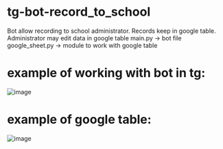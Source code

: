 # tg-bot-record_to_school
Bot allow recording to school administrator. Records keep in google table. Administrator may edit data in google table
main.py -> bot file
google_sheet.py -> module to work with google table

# example of working with bot in tg:
![image](https://user-images.githubusercontent.com/52855609/186726543-e4516759-b03f-4798-9927-1a2aa02e76d5.png)


# example of google table:
![image](https://user-images.githubusercontent.com/52855609/186726710-9cc8233e-740b-4d3e-9e44-9f4ead2a05f9.png)
